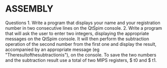 # ASSEMBLY
Questions 1. Write a program that displays your name and your registration number in two consecutive lines on the QtSpim console. 2. Write a program that will ask the user to enter two integers, displaying the appropriate messages on the QtSpim console. It will then perform the subtraction operation of the second number from the first one and display the result, accompanied by an appropriate message (eg "Theresultofthesubtractionis"), on the console. To save the two numbers and the subtraction result use a total of two MIPS registers, $ t0 and $ t1.
